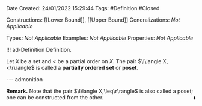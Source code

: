 <br />
<br />

Date Created: 24/01/2022 15:29:44
Tags: #Definition #Closed 

Constructions: [[Lower Bound]], [[Upper Bound]]
Generalizations: _Not Applicable_

Types: _Not Applicable_
Examples: _Not Applicable_
Properties: _Not Applicable_

!!! ad-Definition Definition.

Let $X$ be a set and $<$ be a partial order on $X$. The pair $\l\langle X,<\r\rangle$ is called a **partially ordered set** or **poset**.

--- admonition

**Remark.** Note that the pair $\l\langle X,\leq\r\rangle$ is also called a poset; one can be constructed from the other.<span style="float:right;">$\blacklozenge$</span>
